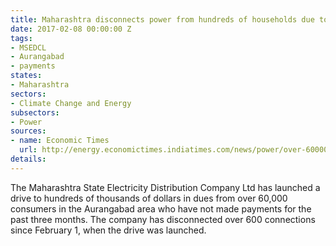 ```yaml
---
title: Maharashtra disconnects power from hundreds of households due to non-payment
date: 2017-02-08 00:00:00 Z
tags:
- MSEDCL
- Aurangabad
- payments
states:
- Maharashtra
sectors:
- Climate Change and Energy
subsectors:
- Power
sources:
- name: Economic Times
  url: http://energy.economictimes.indiatimes.com/news/power/over-60000-consumers-fail-to-clear-electricity-dues-in-maharashtra/56969522
details: 
---
```


The Maharashtra State Electricity Distribution Company Ltd has launched a drive to hundreds of thousands of dollars in dues from over 60,000 consumers in the Aurangabad area who have not made payments for the past three months. The company has disconnected over 600 connections since February 1, when the drive was launched.
